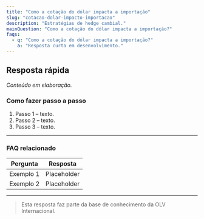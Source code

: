```yaml
---
title: "Como a cotação do dólar impacta a importação"
slug: "cotacao-dolar-impacto-importacao"
description: "Estratégias de hedge cambial."
mainQuestion: "Como a cotação do dólar impacta a importação?"
faqs:
  - q: "Como a cotação do dólar impacta a importação?"
    a: "Resposta curta em desenvolvimento."
---
```


## Resposta rápida

*Conteúdo em elaboração.*

### Como fazer passo a passo

1. Passo 1 – texto.
2. Passo 2 – texto.
3. Passo 3 – texto.

---

### FAQ relacionado

| Pergunta | Resposta |
| --- | --- |
| Exemplo 1 | Placeholder |
| Exemplo 2 | Placeholder |

---

> Esta resposta faz parte da base de conhecimento da OLV Internacional.
